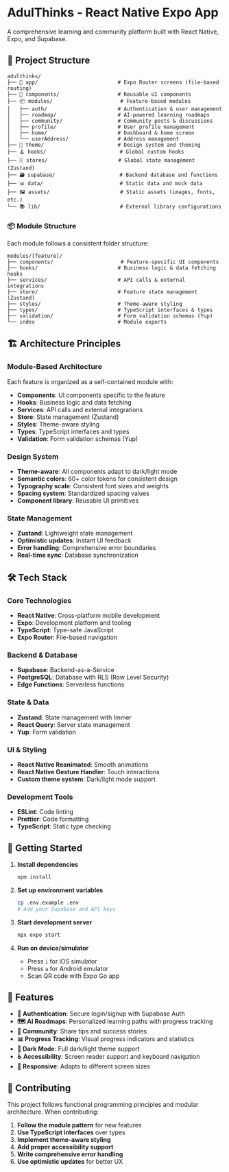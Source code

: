    # AdulThinks - React Native Expo App

   A comprehensive learning and community platform built with React Native, Expo, and Supabase.

   ## 📁 Project Structure

   ```text
   adulthinks/
   ├── 📱 app/                          # Expo Router screens (file-based routing)
   ├── 🧩 components/                   # Reusable UI components
   ├── 📦 modules/                      # Feature-based modules
   │   ├── auth/                       # Authentication & user management
   │   ├── roadmap/                    # AI-powered learning roadmaps
   │   ├── community/                  # Community posts & discussions
   │   ├── profile/                    # User profile management
   │   ├── home/                       # Dashboard & home screen
   │   └── userAddress/                # Address management
   ├── 🎨 theme/                        # Design system and theming
   ├── 🪝 hooks/                        # Global custom hooks
   ├── 🗄️ stores/                       # Global state management (Zustand)
   ├── 🗃️ supabase/                     # Backend database and functions
   ├── 📊 data/                         # Static data and mock data
   ├── 🖼️ assets/                       # Static assets (images, fonts, etc.)
   └── 📚 lib/                          # External library configurations
   ```

   ### 📦 Module Structure

   Each module follows a consistent folder structure:

   ```text
   modules/[feature]/
   ├── components/                      # Feature-specific UI components
   ├── hooks/                          # Business logic & data fetching hooks
   ├── services/                       # API calls & external integrations
   ├── store/                          # Feature state management (Zustand)
   ├── styles/                         # Theme-aware styling
   ├── types/                          # TypeScript interfaces & types
   ├── validation/                     # Form validation schemas (Yup)
   └── index                           # Module exports
   ```

   ## 🏗️ Architecture Principles

   ### Module-Based Architecture

   Each feature is organized as a self-contained module with:

   - **Components**: UI components specific to the feature
   - **Hooks**: Business logic and data fetching
   - **Services**: API calls and external integrations
   - **Store**: State management (Zustand)
   - **Styles**: Theme-aware styling
   - **Types**: TypeScript interfaces and types
   - **Validation**: Form validation schemas (Yup)

   ### Design System

   - **Theme-aware**: All components adapt to dark/light mode
   - **Semantic colors**: 60+ color tokens for consistent design
   - **Typography scale**: Consistent font sizes and weights
   - **Spacing system**: Standardized spacing values
   - **Component library**: Reusable UI primitives

   ### State Management

   - **Zustand**: Lightweight state management
   - **Optimistic updates**: Instant UI feedback
   - **Error handling**: Comprehensive error boundaries
   - **Real-time sync**: Database synchronization

   ## 🛠️ Tech Stack

   ### Core Technologies

   - **React Native**: Cross-platform mobile development
   - **Expo**: Development platform and tooling
   - **TypeScript**: Type-safe JavaScript
   - **Expo Router**: File-based navigation

   ### Backend & Database

   - **Supabase**: Backend-as-a-Service
   - **PostgreSQL**: Database with RLS (Row Level Security)
   - **Edge Functions**: Serverless functions

   ### State & Data

   - **Zustand**: State management with Immer
   - **React Query**: Server state management
   - **Yup**: Form validation

   ### UI & Styling

   - **React Native Reanimated**: Smooth animations
   - **React Native Gesture Handler**: Touch interactions
   - **Custom theme system**: Dark/light mode support

   ### Development Tools

   - **ESLint**: Code linting
   - **Prettier**: Code formatting
   - **TypeScript**: Static type checking

   ## 🚀 Getting Started

   1. **Install dependencies**

      ```bash
      npm install
      ```

   2. **Set up environment variables**

      ```bash
      cp .env.example .env
      # Add your Supabase and API keys
      ```

   3. **Start development server**

      ```bash
      npx expo start
      ```

   4. **Run on device/simulator**
      - Press `i` for iOS simulator
      - Press `a` for Android emulator
      - Scan QR code with Expo Go app

   ## 📱 Features

   - **🔐 Authentication**: Secure login/signup with Supabase Auth
   - **🗺️ AI Roadmaps**: Personalized learning paths with progress tracking
   - **👥 Community**: Share tips and success stories
   - **📊 Progress Tracking**: Visual progress indicators and statistics
   - **🌙 Dark Mode**: Full dark/light theme support
   - **♿ Accessibility**: Screen reader support and keyboard navigation
   - **📱 Responsive**: Adapts to different screen sizes

   ## 🤝 Contributing

   This project follows functional programming principles and modular architecture. When contributing:

   1. **Follow the module pattern** for new features
   2. **Use TypeScript interfaces** over types
   3. **Implement theme-aware styling**
   4. **Add proper accessibility support**
   5. **Write comprehensive error handling**
   6. **Use optimistic updates** for better UX
